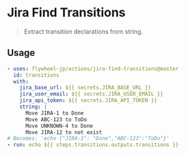 # Jira Find Transitions

> Extract transition declarations from string.

## Usage

```yaml
- uses: flywheel-jp/actions/jira-find-transitions@master
  id: transitions
  with:
    jira_base_url: ${{ secrets.JIRA_BASE_URL }}
    jira_user_email: ${{ secrets.JIRA_USER_EMAIL }}
    jira_api_token: ${{ secrets.JIRA_API_TOKEN }}
    string: |
      Move JIRA-1 to Done
      Move ABC-123 to ToDo
      Move UNKNOWN-4 to Done
      Move JIRA-12 to not exist
# Becomes: 'echo {"JIRA-1": "Done","ABC-123":"ToDo"}'
- run: echo ${{ steps.transitions.outputs.transitions }}
```
